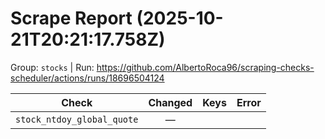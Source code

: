 # Scrape Report (2025-10-21T20:21:17.758Z)

Group: `stocks`  |  Run: https://github.com/AlbertoRoca96/scraping-checks-scheduler/actions/runs/18696504124

| Check | Changed | Keys | Error |
|---|:---:|:--|:--|
| `stock_ntdoy_global_quote` | — |  |  |
